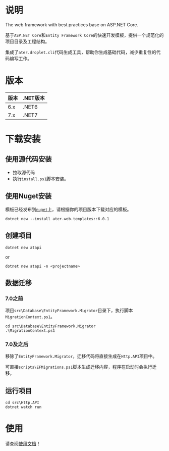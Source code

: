 # 说明
The web framework with best practices base on ASP.NET Core.

基于`ASP.NET Core`和`Entity Framework Core`的快速开发模板，提供一个规范化的项目目录及工程结构。

集成了`ater.droplet.cli`代码生成工具，帮助你生成基础代码，减少重复性的代码编写工作。

# 版本
|版本|.NET版本|
|-|-|
|6.x|.NET6|
|7.x|.NET7|

# 下载安装

## 使用源代码安装
- 拉取源代码
- 执行`install.ps1`脚本安装。

## 使用Nuget安装
模板已经发布到[`nuget`](https://www.nuget.org/packages/ater.web.templates)上，请根据你的项目版本下载对应的模板。

```pwsh
dotnet new --install ater.web.templates::6.0.1
```

## 创建项目
```pwsh
dotnet new atapi  
```
or
```pwsh
dotnet new atapi -n <projectname>
```
## 数据迁移
###  7.0之前
项目`src\Database\EntityFramework.Migrator`目录下，执行脚本`MigrationContext.ps1`。
```pwsh
cd src\Database\EntityFramework.Migrator
.\MigrationContext.ps1
```
### 7.0及之后
移除了`EntityFramework.Migrator`，迁移代码将直接生成在`Http.API`项目中。

可直接`scripts\EFMigrations.ps1`脚本生成迁移内容，程序在启动时会执行迁移。


## 运行项目
```pwsh
cd src\Http.API
dotnet watch run 
```

# 使用
请查阅[使用文档](https://github.com/AterDev/ater.docs/tree/dev/cn/ater.web.template)！